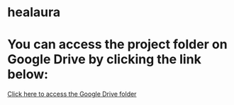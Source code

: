 # healaura
# You can access the project folder on Google Drive by clicking the link below:
[Click here to access the Google Drive folder](https://drive.google.com/drive/folders/1qaWBMftQzty3B_etLRCaH80Y7rwKNCX0?usp=sharing)
